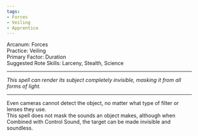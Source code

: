 ```yaml
---
tags:
- Forces
- Veiling
- Apprentice
---
```


Arcanum: Forces\
Practice: Veiling\
Primary Factor: Duration\
Suggested Rote Skills: Larceny, Stealth, Science

---

_This spell can render its subject completely invisible, masking it from all forms of light._

---

Even cameras cannot detect the object, no matter what type of filter or lenses they use.\
This spell does not mask the sounds an object makes, although when Combined with Control Sound, the target can be made invisible and soundless.